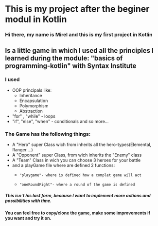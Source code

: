 # This is my project after the beginer modul in Kotlin

### Hi there, my name is Mirel and this is my first project in Kotlin

## Is a little game in which I used all the principles I learned during the module: "basics of programming-kotlin" with Syntax Institute

### I used 
- OOP principals like:
    - Inheritance
    - Encapsulation
    - Polymorphism
    - Abstraction
- "for" , "while" - loops
- "if", "else", "when" - conditionals and so more...
### The Game has the following things:
- A "Hero" super Class wich from inherits all the hero-types(Elemental, Ranger....)
- A "Opponent" super Class, from wich inherits the "Enemy" class
- A "Team" Class in wich you can choose 3 heroes for your battle
- and a playGame file where are defined 2 functions: 
  -     "playgame"- where is defined how a complet game will act
  -     "oneRoundFight"- where a round of the game is defined

##### This isn`t his last form, because I want to implement more actions and possibilities with time.
#### You can feel free to copy/clone the game, make some improvements if you want and try it on.



